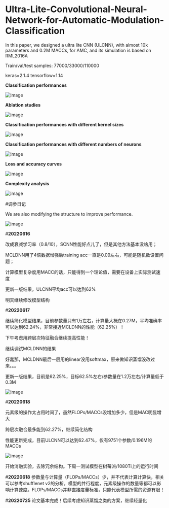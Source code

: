 # Ultra-Lite-Convolutional-Neural-Network-for-Automatic-Modulation-Classification

In this paper, we designed a ultra lite CNN (ULCNN), with almost 10k parameters and 0.2M MACCs, for AMC, and its simulation is based on RML2016A

Train/val/test samples: 77000/33000/110000

keras=2.1.4 tensorflow=1.14

**Classification performances**

![image](https://user-images.githubusercontent.com/107237593/174430367-9926fb1a-95e1-4c3a-bd97-e9b3fc418abc.png)

**Ablation studies**

![image](https://user-images.githubusercontent.com/107237593/174464421-d64c3d48-61e4-4c40-8653-d96a1fe5629d.png)

**Classification performances with different kernel sizes**

![image](https://user-images.githubusercontent.com/107237593/174464466-df66f621-7504-4804-8df2-2d804f87489b.png)

**Classification performances with different numbers of neurons**

![image](https://user-images.githubusercontent.com/107237593/174464476-70af005f-392c-4c4f-9463-cc34ca1d7853.png)

**Loss and accuracy curves**

![image](https://user-images.githubusercontent.com/107237593/174467709-0c04b16a-c260-4355-a942-cb1a0a6bf775.png)

**Complexity analysis**

![image](https://user-images.githubusercontent.com/107237593/176838730-5fcc0c0b-3fe8-46b1-a3df-1e3d1bd4413a.png)



#调参日记

We are also modifying the structure to improve performance.

![image](https://user-images.githubusercontent.com/107237593/174008584-2e72e305-9474-4a3d-af03-2f94e5844f5c.png)

#**20220616**

改成衰减学习率（0.8/10），SCNN性能好点儿了，但是其他方法基本没啥用；

MCLDNN用了4倍数据增强后training acc一直是0.09左右，可能是随机数设置问题；

计算模型复杂度用MACC的话，只能得到一个理论值，需要在设备上实际测试速度

更新一版结果，ULCNN平均acc可以达到62%

明天继续修改模型结构

#**20220617**

继续简化模型结果，目前参数量只有1万左右，计算量大概在0.27M，平均准确率可以达到62.24%，非常接近MCLDNN的性能（62.25%）！

下午考虑用跨层次特征融合继续提高性能！

继续调试MCLDNN的结果

好蠢那，MCLDNN最后一层用的linear没用softmax，原来做知识蒸馏没改过来。。。

更新一版结果，目前是62.25%，目标62.5%左右/参数量在1.2万左右/计算量低于0.3M

![image](https://user-images.githubusercontent.com/107237593/174310001-8c099ca3-8e22-4ea6-b358-eaf3b6b94722.png)

#**20220618**

元素级的操作太占用时间了，虽然FLOPs/MACCs没增加多少，但是MAC明显增大

跨层次融合最多能到62.27%，继续简化结构

性能更新完成，目前ULCNN可以达到62.47%，仅有9751个参数/0.196M的MACCs

![image](https://user-images.githubusercontent.com/107237593/174430367-9926fb1a-95e1-4c3a-bd97-e9b3fc418abc.png)

开始消融实验，去除冗余结构。下周一测试模型在树莓派/1080Ti上的运行时间

#**20220618**
参数量与计算量（FLOPs/MACCs）少，并不代表计算计算快，相关可以参考shufflenet v2的分析，模型的并行程度，元素级操作的数量等都可以影响计算速度。FLOPs/MACCs并非直接度量标准，只能代表模型所需的资源有限！

#**20220725**
论文基本完成！后续考虑知识蒸馏之类的方案，继续轻量化















